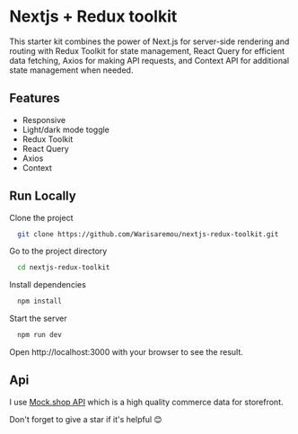 # Nextjs + Redux toolkit

This starter kit combines the power of Next.js for server-side rendering and routing with Redux Toolkit for state management, React Query for efficient data fetching, Axios for making API requests, and Context API for additional state management when needed.

## Features

-   Responsive
-   Light/dark mode toggle
-   Redux Toolkit
-   React Query
-   Axios
-   Context

## Run Locally

Clone the project

```bash
  git clone https://github.com/Warisaremou/nextjs-redux-toolkit.git
```

Go to the project directory

```bash
  cd nextjs-redux-toolkit
```

Install dependencies

```bash
  npm install
```

Start the server

```bash
  npm run dev
```

Open http://localhost:3000 with your browser to see the result.

## Api

I use [Mock.shop API](https://mock.shop/) which is a high quality commerce data for storefront.

Don't forget to give a star if it's helpful 😊
